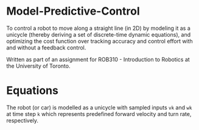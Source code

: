 # Model-Predictive-Control
To control a robot to move along a straight line (in 2D) by modeling it as a unicycle (thereby deriving a set of discrete-time dynamic equations), and optimizing the cost function over tracking accuracy and control effort with and without a feedback control.

Written as part of an assignment for ROB310 - Introduction to Robotics at the University of Toronto.

# Equations

The robot (or car) is modelled as a unicycle with sampled inputs `vk` and `wk` at time step `k` which represents predefined forward velocity and turn rate, respectively. 


